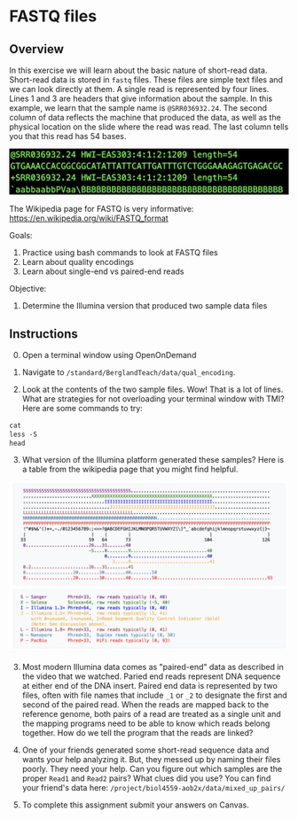 # **FASTQ files**

## Overview
In this exercise we will learn about the basic nature of short-read data. Short-read data is stored in `fastq` files. These files are simple text files and we can look directly at them. A single read is represented by four lines. Lines 1 and 3 are headers that give information about the sample. In this example, we learn that the sample name is `@SRR036932.24`. The second column of data reflects the machine that produced the data, as well as the physical location on the slide where the read was read. The last column tells you that this read has 54 bases.

<p align="center">
  <img src="/Module_2/images/fastq.jpeg" width="1000"/>
</p>

The Wikipedia page for FASTQ is very informative:
https://en.wikipedia.org/wiki/FASTQ_format

Goals:
1. Practice using bash commands to look at FASTQ files
2. Learn about quality encodings
3. Learn about single-end vs paired-end reads

Objective:
1. Determine the Illumina version that produced two sample data files

## Instructions
0. Open a terminal window using OpenOnDemand

1. Navigate to `/standard/BerglandTeach/data/qual_encoding`.

2. Look at the contents of the two sample files. Wow! That is a lot of lines. What are strategies for not overloading your terminal window with TMI? Here are some commands to try:

```
cat
less -S
head
```

3. What version of the Illumina platform generated these samples? Here is a table from the wikipedia page that you might find helpful.

<p align="center">
  <img src="/Module_2/images/fastq_encoding.jpeg" width="1000"/>
</p>

3. Most modern Illumina data comes as "paired-end" data as described in the video that we watched. Paried end reads represent DNA sequence at either end of the DNA insert. Paired end data is represented by two files, often with file names that include `_1` or `_2` to designate the first and second of the paired read. When the reads are mapped back to the reference genome, both pairs of a read are treated as a single unit and the mapping programs need to be able to know which reads belong together. How do we tell the program that the reads are linked?

4. One of your friends generated some short-read sequence data and wants your help analyzing it. But, they messed up by naming their files poorly. They need your help. Can you figure out which samples are the proper `Read1` and `Read2` pairs? What clues did you use? You can find your friend's data here: `/project/biol4559-aob2x/data/mixed_up_pairs/`

4. To complete this assignment submit your answers on Canvas.
